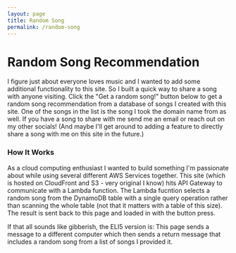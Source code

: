 ```yaml
---
layout: page
title: Random Song
permalink: /random-song
---
```


# Random Song Recommendation
I figure just about everyone loves music and I wanted to add some additional functionality to this site. So I built a quick way to share a song with anyone visiting. Click the "Get a random song!" button below to get a random song recommendation from a database of songs I created with this site. One of the songs in the list is the song I took the domain name from as well. If you have a song to share with me send me an email or reach out on my other socials! (And maybe I'll get around to adding a feature to directly share a song with me on this site in the future.)
  

### How It Works
As a cloud computing enthusiast I wanted to build something I'm passionate about while using several different AWS Services together. This site (which is hosted on CloudFront and S3 - very original I know) hits API Gateway to communicate with a Lambda function. The Lambda fucntion selects a random song from the DynamoDB table with a single query operation rather than scanning the whole table (not that it matters with a table of this size). The result is sent back to this page and loaded in with the button press.
  
If that all sounds like gibberish, the ELI5 version is: This page sends a message to a different computer which then sends a return message that includes a random song from a list of songs I provided it. 
